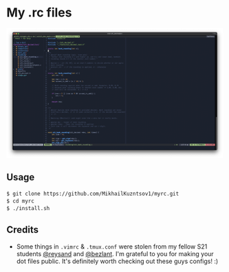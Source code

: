 # My .rc files

![nvim_sample_screen](assets/nvim_sample_screen.png)

## Usage

``` bash
$ git clone https://github.com/MikhailKuzntsov1/myrc.git
$ cd myrc
$ ./install.sh
```

## Credits
- Some things in `.vimrc` & `.tmux.conf` were stolen from my fellow S21 students 
[@reysand](https://github.com/reysand/dotfiles) and [@bezlant](https://github.com/bezlant). 
I'm grateful to you for making your dot files public.
It's definitely worth checking out these guys configs! :)

